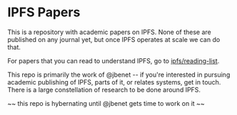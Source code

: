 # IPFS Papers

This is a repository with academic papers on IPFS. None of these are published on any journal yet, but once IPFS operates at scale we can do that.

For papers that you can read to understand IPFS, go to [ipfs/reading-list](https://github.com/ipfs/reading-list).

This repo is primarily the work of @jbenet -- if you're interested in pursuing academic publishing of IPFS, parts of it, or relates systems, get in touch. There is a large constellation of research to be done around IPFS.

~~ this repo is hybernating until @jbenet gets time to work on it ~~
